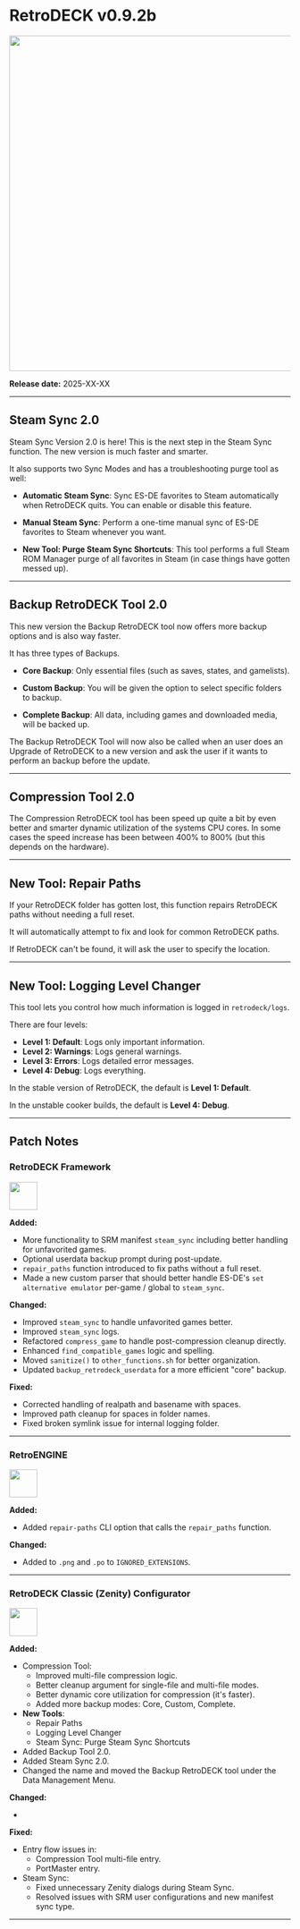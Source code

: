 # RetroDECK v0.9.2b 

<img src="../../../wiki_images/logos/rd-logo-box.png" width="600">

**Release date:** 2025-XX-XX

---

## Steam Sync 2.0

Steam Sync Version 2.0 is here! This is the next step in the Steam Sync function. The new version is much faster and smarter.

It also supports two Sync Modes and has a troubleshooting purge tool as well:

- **Automatic Steam Sync**: Sync ES-DE favorites to Steam automatically when RetroDECK quits. You can enable or disable this feature.

- **Manual Steam Sync**: Perform a one-time manual sync of ES-DE favorites to Steam whenever you want.
    
- **New Tool: Purge Steam Sync Shortcuts**: This tool performs a full Steam ROM Manager purge of all favorites in Steam (in case things have gotten messed up).

---

    
## Backup RetroDECK Tool 2.0

This new version the Backup RetroDECK tool now offers more backup options and is also way faster. 

It has three types of Backups.

- **Core Backup**: Only essential files (such as saves, states, and gamelists).

- **Custom Backup**: You will be given the option to select specific folders to backup.

- **Complete Backup**: All data, including games and downloaded media, will be backed up.

The Backup RetroDECK Tool will now also be called when an user does an Upgrade of RetroDECK to a new version and ask the user if it wants to perform an backup before the update.

---

## Compression Tool 2.0

The Compression RetroDECK tool has been speed up quite a bit by even better and smarter dynamic utilization of the systems CPU cores. In some cases the speed increase has been between 400% to 800% (but this depends on the hardware). 


---

## New Tool: Repair Paths

If your RetroDECK folder has gotten lost, this function repairs RetroDECK paths without needing a full reset.

It will automatically attempt to fix and look for common RetroDECK paths. 

If RetroDECK can't be found, it will ask the user to specify the location.

---

## New Tool: Logging Level Changer

This tool lets you control how much information is logged in `retrodeck/logs`.

There are four levels:

- **Level 1: Default**: Logs only important information.
- **Level 2: Warnings**: Logs general warnings.
- **Level 3: Errors**: Logs detailed error messages.
- **Level 4: Debug**: Logs everything.

In the stable version of RetroDECK, the default is **Level 1: Default**.

In the unstable cooker builds, the default is **Level 4: Debug**.


---

## Patch Notes

### RetroDECK Framework 

<img src="../../../wiki_icons/retrodeck/icon-framework.svg" width="50">

**Added:**

- More functionality to SRM manifest `steam_sync` including better handling for unfavorited games.
- Optional userdata backup prompt during post-update.
- `repair_paths` function introduced to fix paths without a full reset.
- Made a new custom parser that should better handle ES-DE's `set alternative emulator` per-game / global to `steam_sync`.

**Changed:**


- Improved `steam_sync` to handle unfavorited games better.
- Improved `steam_sync` logs.
- Refactored `compress_game` to handle post-compression cleanup directly.
- Enhanced `find_compatible_games` logic and spelling.
- Moved `sanitize()` to `other_functions.sh` for better organization.
- Updated `backup_retrodeck_userdata` for a more efficient "core" backup.

**Fixed:**


- Corrected handling of realpath and basename with spaces.
- Improved path cleanup for spaces in folder names.
- Fixed broken symlink issue for internal logging folder.

---

### RetroENGINE

<img src="../../../wiki_icons/retrodeck/icon-engine.svg" width="50">

**Added:**

- Added `repair-paths` CLI option that calls the `repair_paths` function.

**Changed:**

- Added to `.png` and `.po` to `IGNORED_EXTENSIONS`. 

---

### RetroDECK Classic (Zenity) Configurator

<img src="../../../wiki_icons/retrodeck/icon-configurator.svg" width="50">

**Added:**

- Compression Tool:
    - Improved multi-file compression logic.
    - Better cleanup argument for single-file and multi-file modes.
    - Better dynamic core utilization for compression (it's faster). 
    - Added more backup modes: Core, Custom, Complete.
- **New Tools**: 
    - Repair Paths
    - Logging Level Changer
    - Steam Sync: Purge Steam Sync Shortcuts
- Added Backup Tool 2.0.
- Added Steam Sync 2.0.
- Changed the name and moved the Backup RetroDECK tool under the Data Management Menu. 
    
**Changed:**

-

**Fixed:**

- Entry flow issues in:
    - Compression Tool multi-file entry.
    - PortMaster entry.
- Steam Sync:
    - Fixed unnecessary Zenity dialogs during Steam Sync.
    - Resolved issues with SRM user configurations and new manifest sync type.

---
